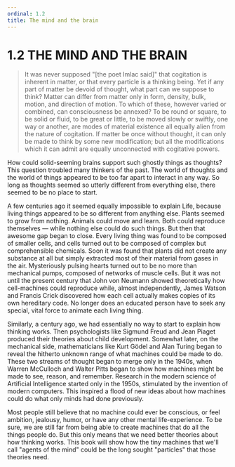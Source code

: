 ```yaml
---
ordinal: 1.2
title: The mind and the brain
---
```


# 1.2 THE MIND AND THE BRAIN

<blockquote> It was never supposed "[the poet Imlac said]" that cogitation is inherent in matter, or that every particle is a thinking being. Yet if any part of matter be devoid of thought, what part can we suppose to think? Matter can differ from matter only in form, density, bulk, motion, and direction of motion. To which of these, however varied or combined, can consciousness be annexed? To be round or square, to be solid or fluid, to be great or little, to be moved slowly or swiftly, one way or another, are modes of material existence all equally alien from the nature of cogitation. If matter be once without thought, it can only be made to think by some new modification; but all the modifications which it can admit are equally unconnected with cogitative powers. </blockquote>
How could solid-seeming brains support such ghostly things as thoughts? This question troubled many thinkers of the past. The world of thoughts and the world of things appeared to be too far apart to interact in any way. So long as thoughts seemed so utterly different from everything else, there seemed to be no place to start.

A few centuries ago it seemed equally impossible to explain Life, because living things appeared to be so different from anything else. Plants seemed to grow from nothing. Animals could move and learn. Both could reproduce themselves &mdash; while nothing else could do such things. But then that awesome gap began to close. Every living thing was found to be composed of smaller cells, and cells turned out to be composed of complex but comprehensible chemicals. Soon it was found that plants did not create any substance at all but simply extracted most of their material from gases in the air. Mysteriously pulsing hearts turned out to be no more than mechanical pumps, composed of networks of muscle cells. But it was not until the present century that John von Neumann showed theoretically how cell-machines could reproduce while, almost independently, James Watson and Francis Crick discovered how each cell actually makes copies of its own hereditary code. No longer does an educated person have to seek any special, vital force to animate each living thing.

Similarly, a century ago, we had essentially no way to start to explain how thinking works. Then psychologists like Sigmund Freud and Jean Piaget produced their theories about child development. Somewhat later, on the mechanical side, mathematicians like Kurt G&ouml;del and Alan Turing began to reveal the hitherto unknown range of what machines could be made to do. These two streams of thought began to merge only in the 1940s, when Warren McCulloch and Walter Pitts began to show how machines might be made to see, reason, and remember. Research in the modern science of Artificial Intelligence started only in the 1950s, stimulated by the invention of modern computers. This inspired a flood of new ideas about how machines could do what only minds had done previously.

Most people still believe that no machine could ever be conscious, or feel ambition, jealousy, humor, or have any other mental life-experience. To be sure, we are still far from being able to create machines that do all the things people do. But this only means that we need better theories about how thinking works. This book will show how the tiny machines that we'll call "agents of the mind" could be the long sought "particles" that those theories need.
